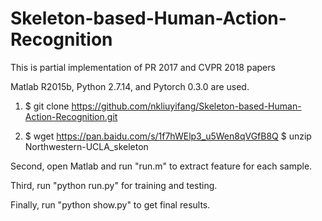 # Skeleton-based-Human-Action-Recognition
This is partial implementation of PR 2017 and CVPR 2018 papers

Matlab R2015b, Python 2.7.14, and Pytorch 0.3.0 are used.

1. $ git clone https://github.com/nkliuyifang/Skeleton-based-Human-Action-Recognition.git

2. $ wget https://pan.baidu.com/s/1f7hWElp3_u5Wen8qVGfB8Q
   $ unzip Northwestern-UCLA_skeleton

Second, open Matlab and run "run.m" to extract feature for each sample.

Third, run "python run.py" for training and testing.

Finally, run "python show.py" to get final results.
